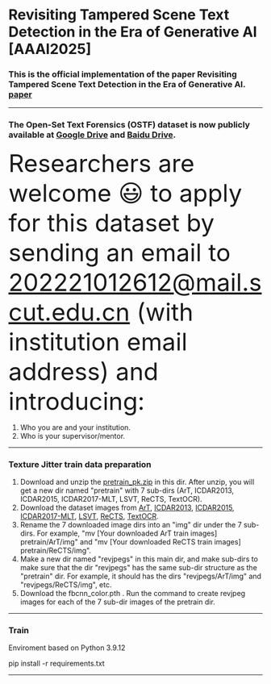 # Revisiting Tampered Scene Text Detection in the Era of Generative AI [AAAI2025]

### This is the official implementation of the paper Revisiting Tampered Scene Text Detection in the Era of Generative AI.  [paper](https://arxiv.org/pdf/2407.21422)

---

### The Open-Set Text Forensics (OSTF) dataset is now publicly available at [Google Drive](https://drive.google.com/file/d/16Pyv7nLBOsOefwzdCsa0ndXxnzknfxtw/view?usp=sharing) and [Baidu Drive](https://pan.baidu.com/s/10FbI3SfWWV92vqv3X-ILxQ?pwd=OSTF). 

<font size=10>Researchers are welcome 😃 to apply for this dataset by sending an email to  202221012612@mail.scut.edu.cn (with institution email address) and introducing:</font><br/>
1. Who you are and your institution.
2. Who is your supervisor/mentor.
---
### Texture Jitter train data preparation
1. Download and unzip the [pretrain_pk.zip](https://drive.google.com/file/d/1xvu82bZvgq7TBXEjByFvuGi6th5ifsHY/view?usp=sharing) in this dir. After unzip, you will get a new dir named "pretrain" with 7 sub-dirs (ArT, ICDAR2013, ICDAR2015, ICDAR2017-MLT, LSVT, ReCTS, TextOCR).
2. Download the dataset images from [ArT](https://rrc.cvc.uab.es/?ch=14&com=introduction), [ICDAR2013](https://rrc.cvc.uab.es/?ch=2&com=introduction), [ICDAR2015](https://rrc.cvc.uab.es/?ch=4&com=introduction), [ICDAR2017-MLT](https://rrc.cvc.uab.es/?ch=8&com=introduction), [LSVT](https://rrc.cvc.uab.es/?ch=16&com=introduction), [ReCTS](https://rrc.cvc.uab.es/?ch=12&com=introduction), [TextOCR](https://textvqa.org/textocr/dataset/).
3. Rename the 7 downloaded image dirs into an "img" dir under the 7 sub-dirs. For example, "mv [Your downloaded ArT train images] pretrain/ArT/img" and "mv [Your downloaded ReCTS train images] pretrain/ReCTS/img".
4. Make a new dir named "revjpegs" in this main dir, and make sub-dirs to make sure that the dir "revjpegs" has the same sub-dir structure as the "pretrain" dir. For example, it should has the dirs "revjpegs/ArT/img" and "revjpegs/ReCTS/img", etc.
5. Download the fbcnn_color.pth . Run the command to create revjpeg images for each of the 7 sub-dir images of the pretrain dir.
---
### Train

Enviroment based on Python 3.9.12

pip install -r requirements.txt

---
